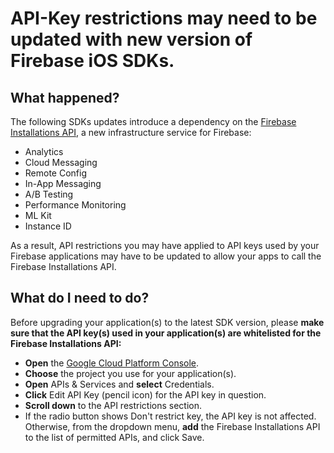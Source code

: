 # API-Key restrictions may need to be updated with new version of Firebase iOS SDKs.

## What happened?

The following SDKs updates introduce a dependency on the [Firebase Installations API](https://pantheon.corp.google.com/apis/library/firebaseinstallations.googleapis.com), a new infrastructure service for Firebase:

- Analytics
- Cloud Messaging
- Remote Config
- In-App Messaging
- A/B Testing
- Performance Monitoring
- ML Kit
- Instance ID


As a result, API restrictions you may have applied to API keys used by your Firebase applications may have to be updated to allow your apps to call the Firebase Installations API.

## What do I need to do?

Before upgrading your application(s) to the latest SDK version, please **make sure that the API key(s) used in your application(s) are whitelisted for the Firebase Installations API:**

- **Open** the [Google Cloud Platform Console](https://pantheon.corp.google.com/apis/credentials?folder).
- **Choose** the project you use for your application(s).
- **Open**  APIs & Services and **select** Credentials.
- **Click** Edit API Key (pencil icon) for the API key in question.
- **Scroll down** to the API restrictions section.
- If the radio button shows Don't restrict key, the API key is not affected.
Otherwise, from the dropdown menu, **add** the  Firebase Installations API to the list of permitted APIs, and click Save.
